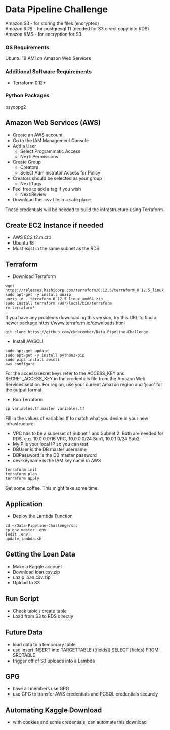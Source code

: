 # Data Pipeline Challenge

Amazon S3 - for storing the files (encrypted)  
Amazon RDS - for postgresql 11 (needed for S3 direct copy into RDS)  
Amazon KMS - for encryption for S3  

### OS Requirements
Ubuntu 18 AMI on Amazon Web Services

### Additional Software Requirements
+ Terraform 0.12+

### Python Packages
psycopg2

## Amazon Web Services (AWS)
+ Create an AWS account
+ Go to the IAM Management Console
+ Add a User
  - Select Programmatic Access
  - Next: Permissions
+ Create Group
  - Creators
  - Select Administrator Access for Policy
+ Creators should be selected as your group
  - Next:Tags
+ Feel free to add a tag if you wish
  - Next:Review
+ Download the .csv file in a safe place

These credentials will be needed to build the infrastructure using Terraform.

## Create EC2 Instance if needed
+ AWS EC2 t2.micro
+ Ubuntu 18
+ Must exist in the same subnet as the RDS

## Terraform
+ Download Terraform
```
wget https://releases.hashicorp.com/terraform/0.12.5/terraform_0.12.5_linux_amd64.zip
sudo apt-get -y install unzip
unzip -d . terraform_0.12.5_linux_amd64.zip
sudo install terraform /usr/local/bin/terraform
rm terraform*
```
If you have any problems downloading this version, try this URL to find a newer package https://www.terraform.io/downloads.html

```
git clone https://github.com/ckdecember/Data-Pipeline-Challenge
```

+ Install AWSCLI
```
sudo apt-get update
sudo apt-get -y install python3-pip
sudo pip3 install awscli
aws configure
```

For the access/secret keys refer to the ACCESS_KEY and SECRET_ACCESS_KEY in the credentials file from the Amazon Web Services section.
For region, use your current Amazon region and 'json' for the output format.

+ Run Terraform
```
cp variables.tf.master variables.tf
```

Fill in the values of variables.tf to match what you desire in your new infrastructure
+ VPC has to be a superset of Subnet 1 and Subnet 2.  Both are needed for RDS. e.g.  10.0.0.0/16 VPC, 10.0.0.0/24 Sub1, 10.0.1.0/24 Sub2
+ MyIP is your local IP so you can test
+ DBUser is the DB master username 
+ DBPassword is the DB master password
+ dev-keyname is the IAM key name in AWS


```
terraform init
terraform plan
terraform apply
```

Get some coffee.  This might take some time.

## Application

+ Deploy the Lambda Function

```
cd ~/Data-Pipeline-Challenge/src
cp env.master .env
[edit .env]
update_lambda.sh

```

## Getting the Loan Data 
+ Make a Kaggle account
+ Download loan.csv.zip
+ unzip loan.csv.zip
+ Upload to S3

## Run Script
- Check table / create table
- Load from S3 to RDS directly

## Future Data
+ load data to a temporary table
+ use insert 
INSERT into TARGETTABLE ([fields]) SELECT [fields] FROM SRCTABLE
+ trigger off of S3 uploads into a Lambda

## GPG
+ have all members use GPG
+ use GPG to transfer AWS credentials and PGSQL credentials securely

## Automating Kaggle Download
+ with cookies and some credentials, can automate this download
